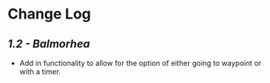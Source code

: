 # Change Log
## *1.2 - Balmorhea*
* Add in functionality to allow for the option of either going to waypoint or with a timer.